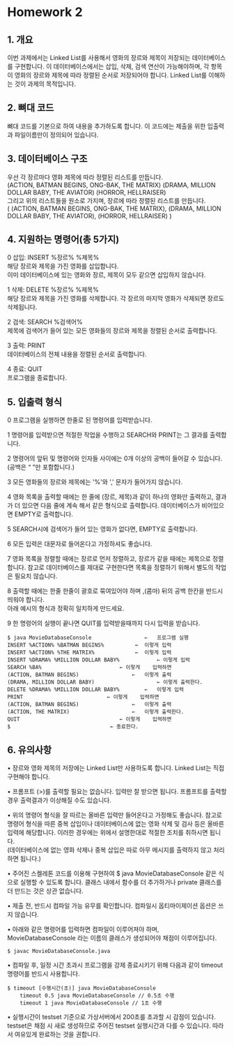 # Homework 2
## 1. 개요

 이번 과제에서는 Linked List를 사용해서 영화의 장르와 제목이 저장되는 데이터베이스를 구현합니다. 이 데이터베이스에서는 삽입, 삭제, 검색 연산이 가능해야하며, 각 항목이 영화의 장르와 제목에 따라 정렬된 순서로 저장되어야 합니다. Linked List를 이해하는 것이 과제의 목적입니다.


## 2. 뼈대 코드

 뼈대 코드를 기본으로 하여 내용을 추가하도록 합니다.
이 코드에는 제출을 위한 입출력과 파일이름만이 정의되어 있습니다.


## 3. 데이터베이스 구조

 우선 각 장르마다 영화 제목에 따라 정렬된 리스트를 만듭니다.        
(ACTION, BATMAN BEGINS, ONG-BAK, THE MATRIX)
(DRAMA, MILLION DOLLAR BABY, THE AVIATOR)
(HORROR, HELLRAISER)        
그리고 위의 리스트들을 원소로 가지며, 장르에 따라 정렬된 리스트를 만듭니다.     
( (ACTION, BATMAN BEGINS, ONG-BAK, THE MATRIX), (DRAMA, MILLION DOLLAR BABY, THE AVIATOR), (HORROR, HELLRAISER) )



## 4. 지원하는 명령어(총 5가지)

0 삽입: INSERT %장르% %제목%        
해당 장르와 제목을 가진 영화를 삽입합니다.      
이미 데이터베이스에 있는 영화와 장르, 제목이 모두 같으면 삽입하지 않습니다.     

1 삭제: DELETE %장르% %제목%        
해당 장르와 제목을 가진 영화를 삭제합니다. 각 장르의 마지막 영화가 삭제되면 장르도 삭제됩니다.      

2 검색: SEARCH %검색어%     
제목에 검색어가 들어 있는 모든 영화들의 장르와 제목을 정렬된 순서로 출력합니다.

3 출력: PRINT       
데이터베이스의 전체 내용을 정렬된 순서로 출력합니다.

4 종료: QUIT        
프로그램을 종료합니다.


## 5. 입출력 형식

0 프로그램을 실행하면 한줄로 된 명령어를 입력받습니다.

1 명령어를 입력받으면 적절한 작업을 수행하고 SEARCH와 PRINT는 그 결과를 출력합니다.

2 명령어의 앞뒤 및 명령어와 인자들 사이에는 0개 이상의 공백이 들어갈 수 있습니다.(공백은 “ ”만 포함합니다.)

3 모든 영화들의 장르와 제목에는 '%'와 ',' 문자가 들어가지 않습니다.

4 영화 목록을 출력할 때에는 한 줄에 (장르, 제목)과 같이 하나의 영화만 출력하고, 결과가 더 있으면 다음 줄에 계속 해서 같은 형식으로 출력합니다. 데이터베이스가 비어있으면 EMPTY로 출력합니다.

5 SEARCH시에 검색어가 들어 있는 영화가 없다면, EMPTY로 출력합니다.

6 모든 입력은 대문자로 들어온다고 가정하셔도 좋습니다.

7 영화 목록을 정렬할 때에는 장르로 먼저 정렬하고, 장르가 같을 때에는 제목으로 정렬합니다. 참고로 데이터베이스를 제대로 구현한다면 목록을 정렬하기 위해서 별도의 작업은 필요치 않습니다.

8 출력할 때에는 한줄 한줄이 괄호로 묶여있어야 하며 ,(콤마) 뒤의 공백 한칸을 반드시 띄워야 합니다.       
아래 예시의 형식과 정확히 일치하게 만드세요.

9 한 명령어의 실행이 끝나면 QUIT를 입력받을때까지 다시 입력을 받습니다.

    $ java MovieDatabaseConsole 	 			←   프로그램 실행
    INSERT %ACTION% %BATMAN BEGINS%			 ←  이렇게 입력
    INSERT %ACTION% %THE MATRIX%			 ←  이렇게 입력
    INSERT %DRAMA% %MILLION DOLLAR BABY%		    ← 이렇게 입력
    SEARCH %BA% 						← 이렇게    입력하면
    (ACTION, BATMAN BEGINS) 	 			←   이렇게 출력
    (DRAMA, MILLION DOLLAR BABY)				    ← 이렇게 출력한다.
    DELETE %DRAMA% %MILLION DOLLAR BABY%		←   이렇게 입력
    PRINT 	 						← 이렇게    입력하면
    (ACTION, BATMAN BEGINS) 				←   이렇게 출력
    (ACTION, THE MATRIX) 	 				←   이렇게 출력한다.
    QUIT 								← 이렇게    입력하면
    $ 								 ← 종료한다.


## 6. 유의사항

• 장르와 영화 제목의 저장에는 Linked List만 사용하도록 합니다. Linked List는 직접 구현해야 합니다.

• 프롬프트 (>)를 출력할 필요는 없습니다. 입력만 잘 받으면 됩니다. 프롬프트를 출력할 경우 출력결과가 이상해질 수도 있습니다.

• 위의 명령어 형식을 잘 따르는 올바른 입력만 들어온다고 가정해도 좋습니다. 참고로 명령어 형식을 따른 중복 삽입이나 데이터베이스에 없는 영화 삭제 및 검사 등은 올바른 입력에 해당합니다. 이러한 경우에는 위에서 설명한대로 적절한 조치를 취하시면 됩니다.        
(데이터베이스에 없는 영화 삭제나 중복 삽입은 따로 아무 메시지를 출력하지 않고 처리하면 됩니다.)

• 주어진 스켈레톤 코드를 이용해 구현하여
$ java MovieDatabaseConsole  같은 식으로 실행할 수 있도록 합니다. 클래스 내에서 함수를 더 추가하거나 private 클래스를 더 만드는 것은 상관 없습니다.

• 제출 전, 반드시 컴파일 가능 유무를 확인합니다. 컴파일시 옵티마이제이션 옵션은 쓰지 않습니다. 

• 아래와 같은 명령어를 입력하면 컴파일이 이루어져야 하며, MovieDatabaseConsole 라는 이름의 클래스가 생성되어야 채점이 이루어집니다.

	$ javac MovieDatabaseConsole.java 
	
• 컴파일 후, 일정 시간 초과시 프로그램을 강제 종료시키기 위해 다음과 같이 timeout 명령어를 반드시 사용합니다.

	$ timeout [수행시간(초)] java MovieDatabaseConsole
		timeout 0.5 java MovieDatabaseConsole // 0.5초 수행
		timeout 1 java MovieDatabaseConsole // 1초 수행


• 실행시간이 testset 기준으로 가상서버에서 200초를 초과할 시 감점이 있습니다. testset은 채점 시 새로 생성하므로 주어진 testset 실행시간과 다를 수 있습니다. 따라서 여유있게 완료하는 것을 권합니다.





